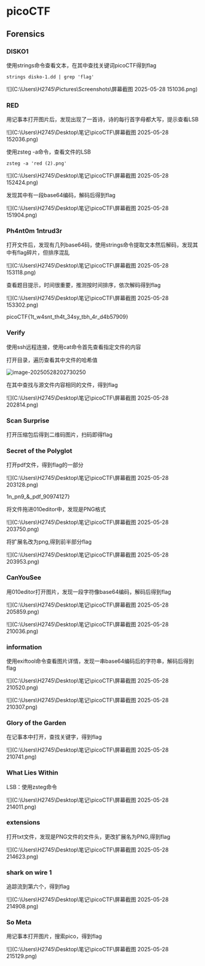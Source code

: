 # picoCTF

## Forensics

### DISKO1

使用strings命令查看文本，在其中查找关键词picoCTF得到flag

`strings disko-1.dd | grep 'flag'`

![](C:\Users\H2745\Pictures\Screenshots\屏幕截图 2025-05-28 151036.png)

### RED

用记事本打开图片后，发现出现了一首诗，诗的每行首字母都大写，提示查看LSB

![](C:\Users\H2745\Desktop\笔记\picoCTF\屏幕截图 2025-05-28 152036.png)

使用zsteg -a命令，查看文件的LSB

`zsteg -a 'red (2).png'`

![](C:\Users\H2745\Desktop\笔记\picoCTF\屏幕截图 2025-05-28 152424.png)

发现其中有一段base64编码，解码后得到flag

![](C:\Users\H2745\Desktop\笔记\picoCTF\屏幕截图 2025-05-28 151904.png)

### Ph4nt0m 1ntrud3r

打开文件后，发现有几列base64码，使用strings命令提取文本然后解码，发现其中有flag碎片，但排序混乱



![](C:\Users\H2745\Desktop\笔记\picoCTF\屏幕截图 2025-05-28 153118.png)

查看题目提示，时间很重要，推测按时间排序，依次解码得到flag

![](C:\Users\H2745\Desktop\笔记\picoCTF\屏幕截图 2025-05-28 153302.png)

picoCTF{1t_w4snt_th4t_34sy_tbh_4r_d4b57909}

### Verify

使用ssh远程连接，使用cat命令首先查看指定文件的内容

打开目录，遍历查看其中文件的哈希值

![image-20250528202730250](C:\Users\H2745\Desktop\笔记\picoCTF\image-20250528202730250.png)

在其中查找与源文件内容相同的文件，得到flag



![](C:\Users\H2745\Desktop\笔记\picoCTF\屏幕截图 2025-05-28 202814.png)

### Scan Surprise

打开压缩包后得到二维码图片，扫码即得flag

### Secret of the Polyglot

打开pdf文件，得到flag的一部分

![](C:\Users\H2745\Desktop\笔记\picoCTF\屏幕截图 2025-05-28 203128.png)



1n_pn9_&_pdf_90974127}

将文件拖进010editor中，发现是PNG格式

![](C:\Users\H2745\Desktop\笔记\picoCTF\屏幕截图 2025-05-28 203750.png)

将扩展名改为png,得到前半部分flag

![](C:\Users\H2745\Desktop\笔记\picoCTF\屏幕截图 2025-05-28 203953.png)

### CanYouSee

用010editor打开图片，发现一段字符像base64编码，解码后得到flag

![](C:\Users\H2745\Desktop\笔记\picoCTF\屏幕截图 2025-05-28 205859.png)

![](C:\Users\H2745\Desktop\笔记\picoCTF\屏幕截图 2025-05-28 210036.png)

### information

使用exiftool命令查看图片详情，发现一串base64编码后的字符串，解码后得到flag

![](C:\Users\H2745\Desktop\笔记\picoCTF\屏幕截图 2025-05-28 210520.png)

![](C:\Users\H2745\Desktop\笔记\picoCTF\屏幕截图 2025-05-28 210307.png)

### Glory of the Garden

在记事本中打开，查找关键字，得到flag

![](C:\Users\H2745\Desktop\笔记\picoCTF\屏幕截图 2025-05-28 210741.png)

### What Lies Within

LSB：使用zsteg命令

![](C:\Users\H2745\Desktop\笔记\picoCTF\屏幕截图 2025-05-28 214011.png)

### extensions

打开txt文件，发现是PNG文件的文件头，更改扩展名为PNG,得到flag

![](C:\Users\H2745\Desktop\笔记\picoCTF\屏幕截图 2025-05-28 214623.png)

### shark on wire 1

追踪流到第六个，得到flag

![](C:\Users\H2745\Desktop\笔记\picoCTF\屏幕截图 2025-05-28 214908.png)

### So Meta

用记事本打开图片，搜索pico，得到flag

![](C:\Users\H2745\Desktop\笔记\picoCTF\屏幕截图 2025-05-28 215129.png)